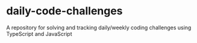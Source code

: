 # daily-code-challenges
A repository for solving and tracking daily/weekly coding challenges using TypeScript and JavaScript

